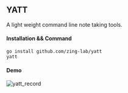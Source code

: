 ## YATT

A light weight command line note taking tools.

#### Installation && Command
```
go install github.com/zing-lab/yatt
yatt
```

#### Demo
![yatt_record](https://user-images.githubusercontent.com/7036870/185541291-0b699e27-54de-4e34-a293-2b4a755b310e.gif)





